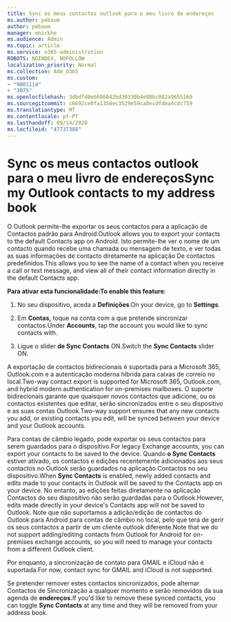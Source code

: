 ```yaml
---
title: Sync os meus contactos outlook para o meu livro de endereços
ms.author: pebaum
author: pebaum
manager: mnirkhe
ms.audience: Admin
ms.topic: article
ms.service: o365-administration
ROBOTS: NOINDEX, NOFOLLOW
localization_priority: Normal
ms.collection: Adm_O365
ms.custom:
- "9001114"
- "3075"
ms.openlocfilehash: 3dbdfd0e6686042bd30330b4e00bc082a9655160
ms.sourcegitcommit: c6692ce0fa1358ec3529e59ca0ecdfdea4cdc759
ms.translationtype: MT
ms.contentlocale: pt-PT
ms.lasthandoff: 09/14/2020
ms.locfileid: "47737388"
---
```

# <a name="sync-my-outlook-contacts-to-my-address-book"></a><span data-ttu-id="1a082-102">Sync os meus contactos outlook para o meu livro de endereços</span><span class="sxs-lookup"><span data-stu-id="1a082-102">Sync my Outlook contacts to my address book</span></span>

<span data-ttu-id="1a082-103">O Outlook permite-lhe exportar os seus contactos para a aplicação de Contactos padrão para Android.</span><span class="sxs-lookup"><span data-stu-id="1a082-103">Outlook allows you to export your contacts to the default Contacts app on Android.</span></span> <span data-ttu-id="1a082-104">Isto permite-lhe ver o nome de um contacto quando recebe uma chamada ou mensagem de texto, e ver todas as suas informações de contacto diretamente na aplicação De contactos predefinidos.</span><span class="sxs-lookup"><span data-stu-id="1a082-104">This allows you to see the name of a contact when you receive a call or text message, and view all of their contact information directly in the default Contacts app.</span></span>
 
<span data-ttu-id="1a082-105">**Para ativar esta funcionalidade:**</span><span class="sxs-lookup"><span data-stu-id="1a082-105">**To enable this feature**:</span></span>
 
1. <span data-ttu-id="1a082-106">No seu dispositivo, aceda a **Definições**.</span><span class="sxs-lookup"><span data-stu-id="1a082-106">On your device, go to **Settings**.</span></span>

2. <span data-ttu-id="1a082-107">Em **Contas,** toque na conta com a que pretende sincronizar contactos.</span><span class="sxs-lookup"><span data-stu-id="1a082-107">Under **Accounts**, tap the account you would like to sync contacts with.</span></span>

3. <span data-ttu-id="1a082-108">Ligue o slider **de Sync Contacts** ON.</span><span class="sxs-lookup"><span data-stu-id="1a082-108">Switch the **Sync Contacts** slider ON.</span></span>
 
<span data-ttu-id="1a082-109">A exportação de contactos bidirecionais é suportada para a Microsoft 365, Outlook.com e a autenticação moderna híbrida para caixas de correio no local.</span><span class="sxs-lookup"><span data-stu-id="1a082-109">Two-way contact export is supported for Microsoft 365, Outlook.com, and hybrid modern authentication for on-premises mailboxes.</span></span> <span data-ttu-id="1a082-110">O suporte bidirecionais garante que quaisquer novos contactos que adicione, ou os contactos existentes que editar, serão sincronizados entre o seu dispositivo e as suas contas Outlook.</span><span class="sxs-lookup"><span data-stu-id="1a082-110">Two-way support ensures that any new contacts you add, or existing contacts you edit, will be synced between your device and your Outlook accounts.</span></span>
 
<span data-ttu-id="1a082-111">Para contas de câmbio legado, pode exportar os seus contactos para serem guardados para o dispositivo.</span><span class="sxs-lookup"><span data-stu-id="1a082-111">For legacy Exchange accounts, you can export your contacts to be saved to the device.</span></span> <span data-ttu-id="1a082-112">Quando **o Sync Contacts** estiver ativado, os contactos e edições recentemente adicionados aos seus contactos no Outlook serão guardados na aplicação Contactos no seu dispositivo.</span><span class="sxs-lookup"><span data-stu-id="1a082-112">When **Sync Contacts** is enabled, newly added contacts and edits made to your contacts in Outlook will be saved to the Contacts app on your device.</span></span> <span data-ttu-id="1a082-113">No entanto, as edições feitas diretamente na aplicação Contactos do seu dispositivo não serão guardadas para o Outlook.</span><span class="sxs-lookup"><span data-stu-id="1a082-113">However, edits made directly in your device's Contacts app will not be saved to Outlook.</span></span> <span data-ttu-id="1a082-114">Note que não suportamos a adição/edição de contactos do Outlook para Android para contas de câmbio no local, pelo que terá de gerir os seus contactos a partir de um cliente outlook diferente.</span><span class="sxs-lookup"><span data-stu-id="1a082-114">Note that we do not support adding/editing contacts from Outlook for Android for on-premises exchange accounts, so you will need to manage your contacts from a different Outlook client.</span></span>
 
<span data-ttu-id="1a082-115">Por enquanto, a sincronização de contato para GMAIL e iCloud não é suportada.</span><span class="sxs-lookup"><span data-stu-id="1a082-115">For now, contact sync for GMAIL and iCloud is not supported.</span></span>
 
<span data-ttu-id="1a082-116">Se pretender remover estes contactos sincronizados, pode alternar Contactos de Sincronização a qualquer momento e serão removidos da sua agenda de **endereços.**</span><span class="sxs-lookup"><span data-stu-id="1a082-116">If you'd like to remove these synced contacts, you can toggle **Sync Contacts** at any time and they will be removed from your address book.</span></span>
